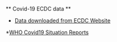** Covid-19 ECDC data **

* [Data downloaded from ECDC Website](https://www.ecdc.europa.eu/en/publications-data/download-todays-data-geographic-distribution-covid-19-cases-worldwide)

*[WHO Covid19 Situation Reports](https://www.who.int/emergencies/diseases/novel-coronavirus-2019/situation-reports)